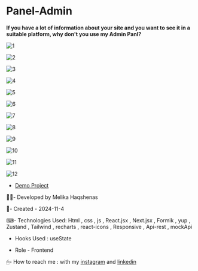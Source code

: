 # Panel-Admin

**If you have a lot of information about your site and you want to see it in a suitable platform, why don't you use my Admin Panl?**

![1](https://github.com/user-attachments/assets/0e653e2f-24f3-40ea-aeaa-c9cda14a8019)

![2](https://github.com/user-attachments/assets/90edcdef-46da-4535-a03a-9ea3125c8d7f)

![3](https://github.com/user-attachments/assets/bb1641a3-1e60-49a6-a646-5b2a6fe215f2)

![4](https://github.com/user-attachments/assets/0ce8daa0-da30-4cb5-af64-593b1fb62762)

![5](https://github.com/user-attachments/assets/924bde8b-3433-474d-a0b8-403ca15a881d)

![6](https://github.com/user-attachments/assets/a2f61516-a578-4b95-b9dd-741248c14d61)

![7](https://github.com/user-attachments/assets/4181311d-1751-421b-a3c5-2cffbe258135)

![8](https://github.com/user-attachments/assets/8c562d93-8d67-41c7-9785-9a03f23652e8)

![9](https://github.com/user-attachments/assets/0e6e3b0d-ad80-4b6d-ba18-935267021a56)

![10](https://github.com/user-attachments/assets/7578a2d0-330b-4437-9589-6db990b3ec82)

![11](https://github.com/user-attachments/assets/63fdeb94-a0cd-484d-b4e1-cb66f2c7147b)

![12](https://github.com/user-attachments/assets/647fdaac-f4ba-4938-93cb-87e79d0ba419)

- [Demo Project](https://panel-admin-axdu.vercel.app/)

👩‍💻- Developed by Melika Haqshenas

📅- Created - 2024-11-4

⌨- Technologies Used: Html , css , js , React.jsx , Next.jsx , Formik , yup , Zustand , Tailwind , recharts , react-icons , Responsive , Api-rest , mockApi

- Hooks Used : useState 

- Role - Frontend

🖱- How to reach me : with my [instagram](https://www.instagram.com/melika.haqshenas_web/) and [linkedin](https://www.linkedin.com/in/melika-haqshenas-web/)
